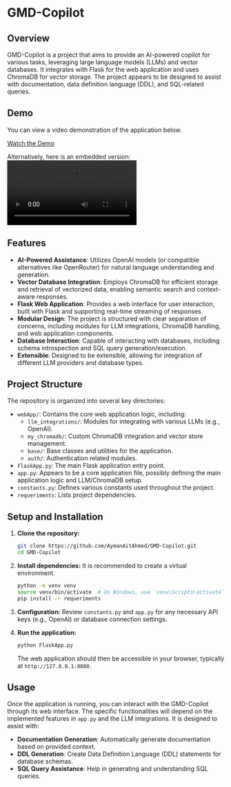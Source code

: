 # GMD-Copilot

## Overview

GMD-Copilot is a project that aims to provide an AI-powered copilot for various tasks, leveraging large language models (LLMs) and vector databases. It integrates with Flask for the web application and uses ChromaDB for vector storage. The project appears to be designed to assist with documentation, data definition language (DDL), and SQL-related queries.

## Demo

You can view a video demonstration of the application below.

[Watch the Demo](./demo/demo.mp4)

Alternatively, here is an embedded version:
<video src="https://github.com/AymanAitAhmed/GMD-Copilot/raw/main/demo/demo.mp4" controls="controls" style="max-width: 720px;">
</video>

## Features

- **AI-Powered Assistance**: Utilizes OpenAI models (or compatible alternatives like OpenRouter) for natural language understanding and generation.
- **Vector Database Integration**: Employs ChromaDB for efficient storage and retrieval of vectorized data, enabling semantic search and context-aware responses.
- **Flask Web Application**: Provides a web interface for user interaction, built with Flask and supporting real-time streaming of responses.
- **Modular Design**: The project is structured with clear separation of concerns, including modules for LLM integrations, ChromaDB handling, and web application components.
- **Database Interaction**: Capable of interacting with databases, including schema introspection and SQL query generation/execution.
- **Extensible**: Designed to be extensible, allowing for integration of different LLM providers and database types.

## Project Structure

The repository is organized into several key directories:

- `webApp/`: Contains the core web application logic, including:
    - `llm_integrations/`: Modules for integrating with various LLMs (e.g., OpenAI).
    - `my_chromadb/`: Custom ChromaDB integration and vector store management.
    - `base/`: Base classes and utilities for the application.
    - `auth/`: Authentication related modules.
- `FlaskApp.py`: The main Flask application entry point.
- `app.py`: Appears to be a core application file, possibly defining the main application logic and LLM/ChromaDB setup.
- `constants.py`: Defines various constants used throughout the project.
- `requeriments`: Lists project dependencies.

## Setup and Installation

1.  **Clone the repository:**
    ```bash
    git clone https://github.com/AymanAitAhmed/GMD-Copilot.git
    cd GMD-Copilot
    ```

2.  **Install dependencies:**
    It is recommended to create a virtual environment.
    ```bash
    python -m venv venv
    source venv/bin/activate  # On Windows, use `venv\Scripts\activate`
    pip install -r requeriments
    ```

3.  **Configuration:**
    Review `constants.py` and `app.py` for any necessary API keys (e.g., OpenAI) or database connection settings.

4.  **Run the application:**
    ```bash
    python FlaskApp.py
    ```
    The web application should then be accessible in your browser, typically at `http://127.0.0.1:8080`.

## Usage

Once the application is running, you can interact with the GMD-Copilot through its web interface. The specific functionalities will depend on the implemented features in `app.py` and the LLM integrations. It is designed to assist with:

- **Documentation Generation**: Automatically generate documentation based on provided context.
- **DDL Generation**: Create Data Definition Language (DDL) statements for database schemas.
- **SQL Query Assistance**: Help in generating and understanding SQL queries.





